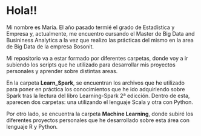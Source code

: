 # Hola!!

Mi nombre es María. El año pasado termié el grado de Estadística y Empresa y, actualmente, me encuentro cursando el Master de Big Data and Busininess Analytics a la vez que realizo las prácticas del mismo en la area de Big Data de la empresa Bosonit. 

Mi repositorio va a estar formado por diferentes carpetas, donde voy a ir subiendo los scripts que he utilizado para desarrollar mis proyectos personales  y aprender sobre distintas areas. 

En la carpeta **Learn_Spark**, se encuentran los archivos que he utilizado para poner en práctica los conocimientos que he ido adquiriendo sobre Spark tras la lectura del libro Learning-Spark 2ª edicción. Dentro de esta, aparecen dos carpetas: una utilizando el lenguaje Scala y otra con Python. 

Por otro lado, se encuentra la carpeta **Machine Learning**, donde subiré los diferentes proyectos personales que he desarrollado sobre esta área con lenguaje R y Python.
